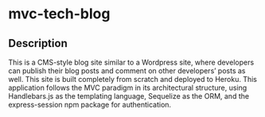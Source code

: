 # mvc-tech-blog

## Description

This is a CMS-style blog site similar to a Wordpress site, where developers can publish their blog posts and comment on other developers’ posts as well. This site is built completely from scratch and deployed to Heroku. This application follows the MVC paradigm in its architectural structure, using Handlebars.js as the templating language, Sequelize as the ORM, and the express-session npm package for authentication.


